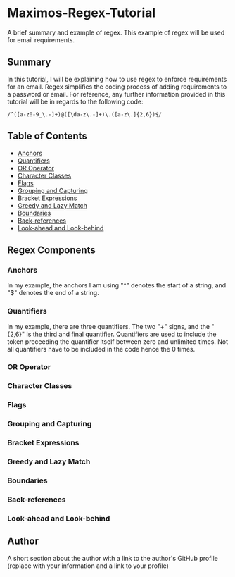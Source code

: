 # Maximos-Regex-Tutorial

A brief summary and example of regex.  This example of regex will be used for email requirements.

## Summary

In this tutorial, I will be explaining how to use regex to enforce requirements for an email. Regex simplifies the coding process of adding requirements to a password or email. For reference, any further information provided in this tutorial will be in regards to the following code:
```
/^([a-z0-9_\.-]+)@([\da-z\.-]+)\.([a-z\.]{2,6})$/
```

## Table of Contents

- [Anchors](#anchors)
- [Quantifiers](#quantifiers)
- [OR Operator](#or-operator)
- [Character Classes](#character-classes)
- [Flags](#flags)
- [Grouping and Capturing](#grouping-and-capturing)
- [Bracket Expressions](#bracket-expressions)
- [Greedy and Lazy Match](#greedy-and-lazy-match)
- [Boundaries](#boundaries)
- [Back-references](#back-references)
- [Look-ahead and Look-behind](#look-ahead-and-look-behind)

## Regex Components

### Anchors

In my example, the anchors I am using "^" denotes the start of a string, and "$" denotes the end of a string.

### Quantifiers

In my example, there are three quantifiers. The two "+" signs, and the "{2,6}" is the third and final quantifier.
Quantifiers are used to include the token preceeding the quantifier itself between zero and unlimited times. Not all quantifiers have to be included in the code hence the 0 times.

### OR Operator

### Character Classes

### Flags

### Grouping and Capturing

### Bracket Expressions

### Greedy and Lazy Match

### Boundaries

### Back-references

### Look-ahead and Look-behind

## Author

A short section about the author with a link to the author's GitHub profile (replace with your information and a link to your profile)
